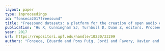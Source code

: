 ```yaml
---
layout: paper
type: inproceedings
id: "fonseca2017freesound"
title: "Freesound datasets: a platform for the creation of open audio datasets"
publication: "Hu X, Cunningham SJ, Turnbull D, Duan Z, editors. Proceedings of the 18th ISMIR Conference; 2017 oct 23-27; Suzhou, China.[Canada]: International Society for Music Information Retrieval; 2017. p. 486-93."
year: 2017
url: https://repositori.upf.edu/handle/10230/33299
authors: "Fonseca, Eduardo and Pons Puig, Jordi and Favory, Xavier and Font Corbera, Frederic and Bogdanov, Dmitry and Ferraro, Andres and Oramas, Sergio and Porter, Alastair and Serra, Xavier"
---
```

